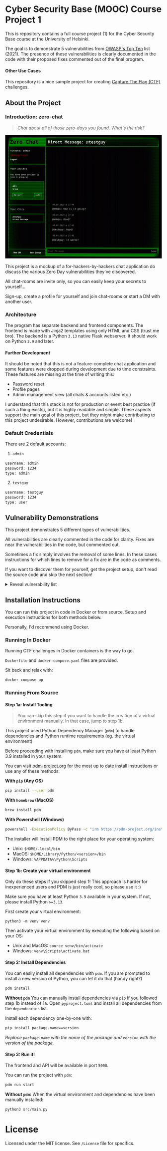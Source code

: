 # Cyber Security Base (MOOC) Course Project 1
This is repository contains a full course project (1) for the Cyber Security Base course at the University of Helsinki.

The goal is to demonstrate 5 vulnerabilities from [OWASP's Top Ten](https://owasp.org/www-project-top-ten/) list (2021).
The presence of these vulnerabilities is clearly documented in the code with their proposed fixes commented out of the final program.

#### Other Use Cases
This repository is a nice sample project for creating [Capture The Flag (CTF)](https://en.wikipedia.org/wiki/Capture_the_flag_(cybersecurity)) challenges.

## About the Project

### Introduction: zero-chat
> *Chat about all of those zero-days you found. What's the risk?*

![preview](./images/preview.png)

This project is a mockup of a for-hackers-by-hackers chat application do discuss the various Zero Day vulnerabilities they've discovered.

All chat-rooms are invite only, so you can easily keep your secrets to yourself...

Sign-up, create a profile for yourself and join chat-rooms or start a DM with another user.

### Architecture
The program has separate backend and frontend components. The frontend is made with Jinja2 templates using only HTML and CSS (trust me bro). The backend is a Python `3.13` native Flask webserver. It should work on Python `3.9` and later.

#### Further Development
It should be noted that this is not a feature-complete chat application and some features were dropped during development due to time constraints. These features are missing at the time of writing this:
- Password reset
- Profile pages
- Admin management view (all chats & accounts listed etc.)

I understand that this stack is not for production or event best practice (if such a thing exists), but it is highly readable and simple. These aspects support the main goal of this project, but they might make contributing to this project undesirable. However, contributions are welcome!

### Default Credentials
There are 2 default accounts:

1. `admin`

```
username: admin
password: 1234
type: admin
```

2. `testguy`

```
username: testguy
password: 1234
type: user
```


## Vulnerability Demonstrations
This project demonstrates 5 different types of vulnerabilities.

All vulnerabilities are clearly commented in the code for clarity. Fixes are near the vulnerabilities in the code, but commented out.

Sometimes a fix simply involves the removal of some lines. In these cases instructions for which lines to remove for a fix are in the code as comments.

If you want to discover them for yourself, get the project setup, don't read the source code and skip the next section!

<details>
<summary>Reveal vulnerability list</summary>

### 1. `A01:2021 – Broken Access Control`
A variant of the *IDOR* (Insecure Direct Object References, [CWE-639](https://cwe.mitre.org/data/definitions/639.html)) vulnerability is present in the message polling API.

The API does not verify that the user is in the chat new messages are being attempted to be retrieved from.

This allows any authenticated user to fetch all messages or poll for new messages from any chat.

Just add `/?chat=<any id>` as the path in the URL and you can see messages:

![access any chat](./images/flaw-1-before.png)

*User foo can see the chat with id '2' (created by another user) even when they are not in any chat.*

*Sometimes the usernames show up as "unknown", if the user has not connected with the sender of the message via DM or group!*

#### Vulnerability
```python
# Simply not checking the user is in the chat.
```
*[src/api.py Line 124](https://github.com/Esinko/hy-cyber-base-project-1/blob/main/src/api.py#L124)*

#### Fixing
Add the following in the `api_poll_new_message` method in `api.py` to check if the currently logged in user has access to the chat: 

```python
members = get_db().get_chat_members(chat_id)
if not list(filter(lambda member: member.user_id == session["user"]["id"], members)):
    return "Unauthorized.", 401
```
*[src/api.py Line 126](https://github.com/Esinko/hy-cyber-base-project-1/blob/main/src/api.py#L126)*

If you try to go to a chat you don't have access to, you'll see nothing and there's an error in the browser console:

![access any chat](./images/flaw-1-after.png)

### 2. `A03:2021 – Injection`
All chat-rooms are invite only, except if you are admin ;) The developers accidentally created a SQL injection in the Invite API ([CWE-89](https://cwe.mitre.org/data/definitions/89.html))

The `/api/invite` method handler is vulnerable to SQL injection via the `tag` parameter:

![invite dialog with sql injection](./images/flaw-2-before-1.png)

*You can open the dialog from the top right when in a group.* 

Full payload: `'; UPDATE Users SET is_admin = true WHERE tag = 'foo' --`

This makes the user `foo` an admin on the whole service.

When you log in again, your session has updated to admin:

![user as admin](./images/flaw-2-before-2.png)

#### Vulnerability
Not using parameters and allowing multiple queries by using `executescript` instead of execute:
```python
def invite_user_to_group(self, chat_id: int, user_tag: str) -> bool:
    self.connection.executescript(f"INSERT INTO ChatInvites (chat_id, user_id) SELECT '{chat_id}', id FROM Users WHERE tag = '{user_tag}'")
    self.connection.commit()
    return True
```
*[src/database/sqlite.py Line 154](https://github.com/Esinko/hy-cyber-base-project-1/blob/main/src/database/sqlite.py#L154)*

#### Fixing
Use parameters and plain `execute`. We need to replace the whole method.

```python
def invite_user_to_group(self, chat_id: int, user_tag: str) -> bool:
    user_to_invite = self.get_user(user_tag)
    if not user_to_invite: return False
    self.execute(f"INSERT INTO ChatInvites (chat_id, user_id) VALUES (?, ?)",
                 parameters=(chat_id, user_to_invite.id))
    return True
```
*[src/database/sqlite.py Line 161](https://github.com/Esinko/hy-cyber-base-project-1/blob/main/src/database/sqlite.py#L161)*

Now SQLI won't happen and we'll even get a clear error:

![no such user](./images/flaw-2-after.png)


### 3. `A05:2021 – Security Misconfiguration`
A mistake in the final stages of development lead to the Flask debug mode being left on. Whoops!

This leads to the attacker being able to see full stacktraces when an error occurs. If a user tries to login without typing in a password, it will cause an error in the Login API.

You can trigger the error using `curl` by leaving out the `tag` value from the expected request:

![stacktrace with password hash](./images/flaw-3-before.png)

*You can get the request_token and session cookie by simply loading the home page without logging in. The request_token is in the DOM in a hidden input field in various places and the session cookie in the cookie store (under Application tab in Chromium devtools)*

Unfortunately the stacktrace happens to contain the hashed password of the user :/

Luckily any sane developer implements password strength requirements :)

#### Vulnerability
```python
app.debug = True
```
*[src/main.py Line 35](https://github.com/Esinko/hy-cyber-base-project-1/blob/main/src/main.py#L35)*

#### Fixing
Just remove the line and you'll now get a safe error:

![safe error 500](./images/flaw-3-after.png)

You can gracefully patch the error too:

```python
if "tag" not in request.form or "password" not in request.form:
    return "Bad Request.", 400
```
*[src/api.py Line 16](https://github.com/Esinko/hy-cyber-base-project-1/blob/main/src/api.py#L16)*

### 4. `A07:2021 – Identification and Authentication Failures`
The Register API only requires the user to have *some* password. No strength check is present ([CWE-521](https://cwe.mitre.org/data/definitions/521.html))

You'll be able to register an account even with a password with the length of 1:

![too short password](./images/flaw-4-before.png)

#### Vulnerability
```python
# Simply not checking password strength
```
*[src/api.py Line 51](https://github.com/Esinko/hy-cyber-base-project-1/blob/main/src/api.py#L51)*

#### Fixing
You can check password strength with regex. Here we verify that:
- Minimum length of 8
- At least one uppercase letter
- At least one lowercase letter
- At least one special character

```python
if not bool(match(r"^(?=.*[a-z])(?=.*[A-Z])(?=.*\d).{8,}$", password)):
    return redirect("/register?password-weak")
```
*[src/api.py Line 57](https://github.com/Esinko/hy-cyber-base-project-1/blob/main/src/api.py#L57)*

You'll now get a clear error of a password that is too weak if you try to register with one:

![clear weak password error](./images/flaw-4-after.png)

### 5. `A02:2021 – Cryptographic Failures`
Whoops! The developers forgot to use a secure and sufficiently random secret for generating session IDs ([CWE-330](https://cwe.mitre.org/data/definitions/330.html))

This leads to an attacker being able to generate a session cookie for any account.

In the real world the attacker needs to brute-force the secret, but in our case, we can just copy it from the source code.

With the secret, we can edit the data stored in our session. In this case, let's make ourself admin by changing a `0` to a `1`. First we'll decode our session data, edit it and then we'll re-encode it.

You can use a command-line tool called `flask-unsign`, which you can install with `pip`:

![using flask-unsign](./images/flaw-5-before-1.png)

After setting our `session` cookie to the new cookie generated by `flask-unsign` we'll show up as admin:

![now admin](./images/flaw-5-before-2.png)

*This also means the backend will treat the current session as an admin session. As all permission checks are based on the values stored in the session and not live database data!*

#### Vulnerability
```python
app.secret_key = "VERYSECURE"
```
*[src/api.py Line 40](https://github.com/Esinko/hy-cyber-base-project-1/blob/main/src/main.py#L40)*

#### Fixing
Generate a strong random secret when first running and save it to a file:
```python
secret_key_file = Path("./.secret")
if not secret_key_file.exists():
    secret_key_file.write_text(token_urlsafe(64), "utf-8")

app.secret_key = secret_key_file.read_text("utf-8")
```
*[src/api.py Line 44](https://github.com/Esinko/hy-cyber-base-project-1/blob/main/src/main.py#L44)*

If you try your generated cookie (based on the bad secret), the web server will discard your cookie and give you a new one:

![now admin](./images/flaw-5-after.png)

*You can see I tried to set the cookie, but it resets, good!*

</details>

## Installation Instructions
You can run this project in code in Docker or from source. Setup and execution instructions for both methods below.

Personally, I'd recommend using Docker.

### Running In Docker
Running CTF challenges in Docker containers is the way to go.

`Dockerfile` and `docker-compose.yaml` files are provided.

Sit back and relax with:

```sh
docker compose up
```

### Running From Source

#### Step 1a: Install Tooling
> You can skip this step if you want to handle the creation of a virtual environment manually. In that case, jump to step 1b.

This project used Python Dependency Manager (`pdm`) to handle dependencies and Python runtime requirements (eg. the virtual environment)

Before proceeding with installing `pdm`, make sure you have at least Python 3.9 installed in your system.

You can visit [pdm-project.org](https://pdm-project.org/en/latest/) for the most up to date install instructions or use any of these methods:

**With `pip` (Any OS)**
```sh
pip install --user pdm
```

**With `homebrew` (MacOS)**
```sh
brew install pdm
```

**With Powershell (Windows)**
```cmd
powershell -ExecutionPolicy ByPass -c "irm https://pdm-project.org/install-pdm.py | py -"
```

The installer will install PDM to the right place for your operating system:
- Unix: `$HOME/.local/bin`
- MacOS: `$HOME/Library/Python/<version>/bin`
- Windows: `%APPDATA%\Python\Scripts`

#### Step 1b: Create your virtual environment
Only do these steps if you skipped step 1! This approach is harder for inexperienced users and PDM is just really cool, so please use it :)

Make sure you have at least Python `3.9` available in your system. If not, please install Python `>=3.13`.

First create your virtual environment:
```
python3 -m venv venv
```

Then activate your virtual environment by executing the following based on your OS:
- Unix and MacOS: `source venv/bin/activate`
- Windows: `venv\Scripts\activate.bat`

#### Step 2: Install Dependencies
You can easily install all dependencies with `pdm`. If you are prompted to install a new version of Python, you can let it do that (handy right?)

```sh
pdm install
```

**Without `pdm`**
You can manually install dependencies via `pip` if you followed step 1b instead of 1a. Open `pyproject.toml` and install all dependencies from the `dependencies` list.

Install each dependency one-by-one with:

```sh
pip install package-name==version
```

*Replace `package-name` with the name of the package and `version` with the version of the package.*

#### Step 3: Run it!
The frontend and API will be available in port `5000`.

You can run the project with `pdm`:

```sh
pdm run start
```

**Without `pdm`:**
When the virtual environment and dependencies have been manually installed:

```sh
python3 src/main.py
```

# License
Licensed under the MIT license. See `/License` file for specifics.
